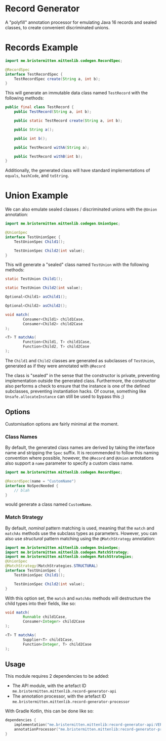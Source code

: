 # Record Generator

A "polyfill" annotation processor for emulating Java 16 records and sealed classes, to create convenient discriminated
unions.

# Records Example

```java
import me.bristermitten.mittenlib.codegen.RecordSpec;

@RecordSpec
interface TestRecordSpec {
    TestRecordSpec create(String a, int b);
}
```

This will generate an immutable data class named `TestRecord` with the following methods:

```java
public final class TestRecord {
    public TestRecord(String a, int b);

    public static TestRecord create(String a, int b);

    public String a();

    public int b();

    public TestRecord withA(String a);

    public TestRecord withB(int b);
}
```

Additionally, the generated class will have standard implementations of `equals`, `hashCode`, and `toString`.

# Union Example

We can also emulate sealed classes / discriminated unions with the `@Union` annotation:

```java
import me.bristermitten.mittenlib.codegen.UnionSpec;

@UnionSpec
interface TestUnionSpec {
    TestUnionSpec Child1();

    TestUnionSpec Child2(int value);
}
```

This will generate a "sealed" class named `TestUnion` with the following methods:

```java
static TestUnion Child1();

static TestUnion Child2(int value);

Optional<Child1> asChild1();

Optional<Child2> asChild2();

void match(
        Consumer<Child1> child1Case,
        Consumer<Child2> child2Case
);

<T> T matchAs(
        Function<Child1, T> child1Case,
        Function<Child2, T> child2Case
);
```

The `Child1` and `Child2` classes are generated as subclasses of `TestUnion`, generated as if they were annotated with
`@Record`

The class is "sealed" in the sense that the constructor is private, preventing implementation outside the generated
class.
Furthermore, the constructor also performs a check to ensure that the instance is one of the defined subclasses,
preventing instantiation hacks. Of course, something like `Unsafe.allocateInstance` can still be used to bypass this ;)

## Options

Customisation options are fairly minimal at the moment.

### Class Names

By default, the generated class names are derived by taking the interface name and stripping the `Spec` suffix.
It is recommended to follow this naming convention where possible, however, the `@Record` and `@Union` annotations
also support a `name` parameter to specify a custom class name.

```java
import me.bristermitten.mittenlib.codegen.RecordSpec;

@RecordSpec(name = "CustomName")
interface NoSpecNeeded {
    // blah
}
```

would generate a class named `CustomName`.

### Match Strategy

By default, _nominal_ pattern matching is used, meaning that the `match` and `matchAs` methods use the subclass
types as parameters. However, you can also use _structural_ pattern matching using the `@MatchStrategy` annotation:

```java
import me.bristermitten.mittenlib.codegen.UnionSpec;
import me.bristermitten.mittenlib.codegen.MatchStrategy;
import me.bristermitten.mittenlib.codegen.MatchStrategies;
@UnionSpec
@MatchStrategy(MatchStrategies.STRUCTURAL)
interface TestUnionSpec {
    TestUnionSpec Child1();

    TestUnionSpec Child2(int value);
}
```

With this option set, the `match` and `matchAs` methods will destructure the child types into their fields, like so:

```java
void match(
        Runnable child1Case,
        Consumer<Integer> child2Case
);

<T> T matchAs(
        Supplier<T> child1Case,
        Function<Integer, T> child2Case
);
```

## Usage

This module requires 2 dependencies to be added:

- The API module, with the artefact ID `me.bristermitten.mittenlib.record-generator-api`
- The annotation processor, with the artefact ID `me.bristermitten.mittenlib.record-generator-processor`

With Gradle Kotlin, this can be done like so:

```kotlin
dependencies {
	implementation("me.bristermitten.mittenlib:record-generator-api:VERSION")
	annotationProcessor("me.bristermitten.mittenlib:record-generator-processor:VERSION")
}
```

